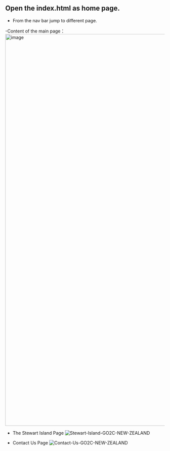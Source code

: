 ## Open the index.html as home page.
- From the nav bar jump to different page.

-Content of the main page：
<img width="1237" alt="image" src="https://github.com/beibeizheng/go2cnz/assets/92712957/634a7217-7901-4ac1-a14f-dc017967734b">

- The Stewart Island Page
![Stewart-Island-GO2C-NEW-ZEALAND](https://github.com/beibeizheng/go2cnz/assets/92712957/52c40b48-6340-48b4-ab17-5867b4e69aad)


- Contact Us Page
![Contact-Us-GO2C-NEW-ZEALAND](https://github.com/beibeizheng/go2cnz/assets/92712957/e83d40e6-3910-4dff-aca2-4d1b9874fe99)


